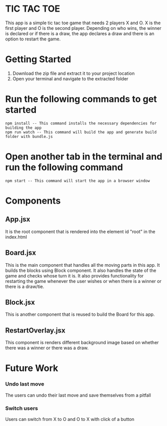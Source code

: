 TIC TAC TOE
===================================

This app is a simple tic tac toe game that needs 2 players X and O. X is the first player and O is the second player. Depending on who wins, the winner is declared or if there is a draw, the app declares a draw and there is an option to restart the game.

Getting Started
==================

1. Download the zip file and extract it to your project location
2. Open your terminal and navigate to the extracted folder
# Run the following commands to get started
	npm install -- This command installs the necessary dependencies for  building the app
	npm run watch -- This command will build the app and generate build folder with bundle.js
# Open another tab in the terminal and run the following command
	npm start -- This command will start the app in a browser window


Components
==================

## App.jsx 
It is the root component that is rendered into the element id "root" in the index.html

## Board.jsx
This is the main component that handles all the moving parts in this app. It builds the blocks using Block component. It also handles the state of the game and checks whose turn it is. It also provides functionality for restarting the game whenever the user wishes or when there is a winner or there is a draw/tie.

## Block.jsx
This is another component that is reused to build the Board for this app.

## RestartOverlay.jsx
This component is renders different background image based on whether there was a winner or there was a draw.

Future Work
==================

### Undo last move
The users can undo their last move and save themselves from a pitfall
### Switch users
Users can switch from X to O and O to X with click of a button



